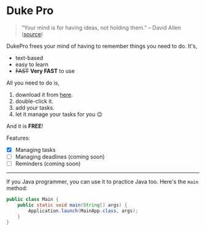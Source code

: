 # Duke Pro 

> “Your mind is for having ideas, not holding them.” – David Allen ([source](https://dansilvestre.com/productivity-quotes))

DukePro frees your mind of having to remember things you need to do. It's,

- text-based
- easy to learn
- ~~FAST~~ **Very FAST** to use

All you need to do is,

1. download it from [here](https://nus-cs2103-ay2324s1.github.io/website/schedule/week4/project.html).
2. double-click it.
3. add your tasks.
4. let it manage your tasks for you 😉

And it is **FREE**!

Features:

- [x] Managing tasks
- [ ] Managing deadlines (coming soon)
- [ ] Reminders (coming soon)

------------------------------------------------------------------------------------------

If you Java programmer, you can use it to practice Java too. Here's the ``main`` method:

```java
public class Main {
    public static void main(String[] args) {
        Application.launch(MainApp.class, args);
    }
}
```
